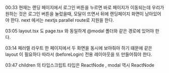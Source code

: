 00:33
현재는 랜딩 페이지에서 로그인 버튼을 누르면 바로 페이지가 이동되는데
우리가 원하는 것은 로그인 버튼을 눌렀을때, 모달이 뜨면서 뒤에 랜딩페이지 화면이 남아있어야 한다.
next 에서는 nextjs parallel route로 지원을 한다.

03:05
layout.tsx 도 page.tsx 와 동일하게 @modal 폴더와 같은 경로에 있어야 한다.

03:14
페러렐 라우트 한 페이지에서 두 화면을 동시에 보야줘야 하기 떄문에 같은 layout 이 필요하다
따라서 (beforeLogin) 전용 레이아웃을 또 만들어줘야 한다.

03:47
children 의 타입스크립트 타입은 ReactNode , modal 역시 ReactNode